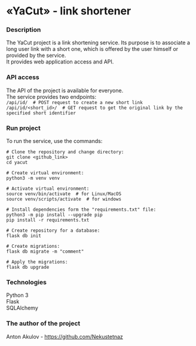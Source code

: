 # «YaCut» - link shortener

### Description
The YaCut project is a link shortening service. Its purpose is to associate a long user link with a short one, which is offered by the user himself or provided by the service.<br>
It provides web application access and API. 

### API access
The API of the project is available for everyone. <br>
The service provides two endpoints:<br>
```/api/id/  # POST request to create a new short link```<br>
```/api/id/<short_id>/  # GET request to get the original link by the specified short identifier```

### Run project
To run the service, use the commands:
```
# Clone the repository and change directory:
git clone <github_link>
cd yacut

# Create virtual environment:
python3 -m venv venv

# Activate virtual environment:
source venv/bin/activate  # for Linux/MacOS
source venv/scripts/activate  # for windows

# Install dependencies form the "requirements.txt" file:
python3 -m pip install --upgrade pip
pip install -r requirements.txt

# Create repository for a database:
flask db init

# Create migrations:
flask db migrate -m "comment"

# Apply the migrations:
flask db upgrade 
```

### Technologies
Python 3 <br>
Flask <br>
SQLAlchemy <br>

### The author of the project
Anton Akulov - https://github.com/Nekustetnaz
